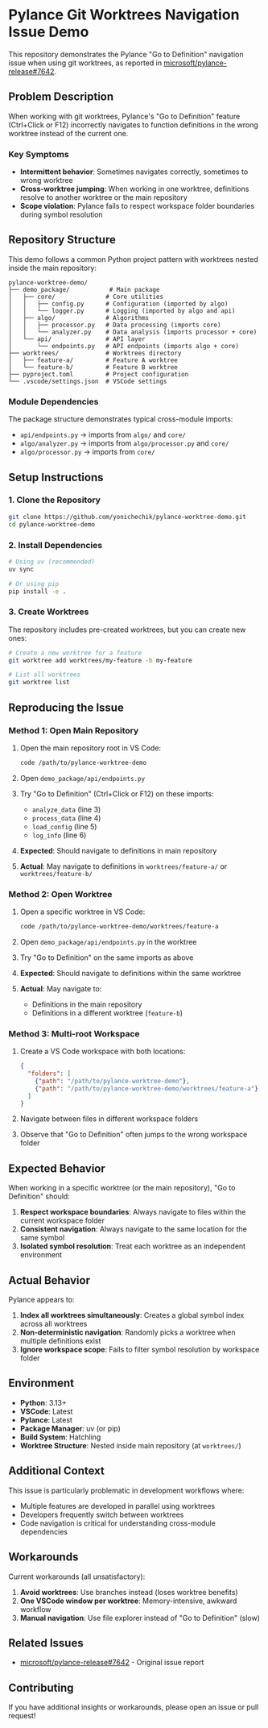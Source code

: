 # Pylance Git Worktrees Navigation Issue Demo

This repository demonstrates the Pylance "Go to Definition" navigation issue when using git worktrees, as reported in [microsoft/pylance-release#7642](https://github.com/microsoft/pylance-release/issues/7642).

## Problem Description

When working with git worktrees, Pylance's "Go to Definition" feature (Ctrl+Click or F12) incorrectly navigates to function definitions in the wrong worktree instead of the current one.

### Key Symptoms

- **Intermittent behavior**: Sometimes navigates correctly, sometimes to wrong worktree
- **Cross-worktree jumping**: When working in one worktree, definitions resolve to another worktree or the main repository
- **Scope violation**: Pylance fails to respect workspace folder boundaries during symbol resolution

## Repository Structure

This demo follows a common Python project pattern with worktrees nested inside the main repository:

```
pylance-worktree-demo/
├── demo_package/           # Main package
│   ├── core/              # Core utilities
│   │   ├── config.py      # Configuration (imported by algo)
│   │   └── logger.py      # Logging (imported by algo and api)
│   ├── algo/              # Algorithms
│   │   ├── processor.py   # Data processing (imports core)
│   │   └── analyzer.py    # Data analysis (imports processor + core)
│   └── api/               # API layer
│       └── endpoints.py   # API endpoints (imports algo + core)
├── worktrees/             # Worktrees directory
│   ├── feature-a/         # Feature A worktree
│   └── feature-b/         # Feature B worktree
├── pyproject.toml         # Project configuration
└── .vscode/settings.json  # VSCode settings
```

### Module Dependencies

The package structure demonstrates typical cross-module imports:

- `api/endpoints.py` → imports from `algo/` and `core/`
- `algo/analyzer.py` → imports from `algo/processor.py` and `core/`
- `algo/processor.py` → imports from `core/`

## Setup Instructions

### 1. Clone the Repository

```bash
git clone https://github.com/yonichechik/pylance-worktree-demo.git
cd pylance-worktree-demo
```

### 2. Install Dependencies

```bash
# Using uv (recommended)
uv sync

# Or using pip
pip install -e .
```

### 3. Create Worktrees

The repository includes pre-created worktrees, but you can create new ones:

```bash
# Create a new worktree for a feature
git worktree add worktrees/my-feature -b my-feature

# List all worktrees
git worktree list
```

## Reproducing the Issue

### Method 1: Open Main Repository

1. Open the main repository root in VS Code:
   ```bash
   code /path/to/pylance-worktree-demo
   ```

2. Open `demo_package/api/endpoints.py`

3. Try "Go to Definition" (Ctrl+Click or F12) on these imports:
   - `analyze_data` (line 3)
   - `process_data` (line 4)
   - `load_config` (line 5)
   - `log_info` (line 6)

4. **Expected**: Should navigate to definitions in main repository
5. **Actual**: May navigate to definitions in `worktrees/feature-a/` or `worktrees/feature-b/`

### Method 2: Open Worktree

1. Open a specific worktree in VS Code:
   ```bash
   code /path/to/pylance-worktree-demo/worktrees/feature-a
   ```

2. Open `demo_package/api/endpoints.py` in the worktree

3. Try "Go to Definition" on the same imports as above

4. **Expected**: Should navigate to definitions within the same worktree
5. **Actual**: May navigate to:
   - Definitions in the main repository
   - Definitions in a different worktree (`feature-b`)

### Method 3: Multi-root Workspace

1. Create a VS Code workspace with both locations:
   ```json
   {
     "folders": [
       {"path": "/path/to/pylance-worktree-demo"},
       {"path": "/path/to/pylance-worktree-demo/worktrees/feature-a"}
     ]
   }
   ```

2. Navigate between files in different workspace folders

3. Observe that "Go to Definition" often jumps to the wrong workspace folder

## Expected Behavior

When working in a specific worktree (or the main repository), "Go to Definition" should:

1. **Respect workspace boundaries**: Always navigate to files within the current workspace folder
2. **Consistent navigation**: Always navigate to the same location for the same symbol
3. **Isolated symbol resolution**: Treat each worktree as an independent environment

## Actual Behavior

Pylance appears to:

1. **Index all worktrees simultaneously**: Creates a global symbol index across all worktrees
2. **Non-deterministic navigation**: Randomly picks a worktree when multiple definitions exist
3. **Ignore workspace scope**: Fails to filter symbol resolution by workspace folder

## Environment

- **Python**: 3.13+
- **VSCode**: Latest
- **Pylance**: Latest
- **Package Manager**: uv (or pip)
- **Build System**: Hatchling
- **Worktree Structure**: Nested inside main repository (at `worktrees/`)

## Additional Context

This issue is particularly problematic in development workflows where:

- Multiple features are developed in parallel using worktrees
- Developers frequently switch between worktrees
- Code navigation is critical for understanding cross-module dependencies

## Workarounds

Current workarounds (all unsatisfactory):

1. **Avoid worktrees**: Use branches instead (loses worktree benefits)
2. **One VSCode window per worktree**: Memory-intensive, awkward workflow
3. **Manual navigation**: Use file explorer instead of "Go to Definition" (slow)

## Related Issues

- [microsoft/pylance-release#7642](https://github.com/microsoft/pylance-release/issues/7642) - Original issue report

## Contributing

If you have additional insights or workarounds, please open an issue or pull request!
